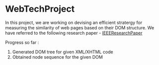 # WebTechProject

In this project, we are working on devising an efficient stratergy for measuring the similarity of web pages based on their DOM structure. We have referred to the following research paper - <a href= "http://ieeexplore.ieee.org/xpl/login.jsp?tp=&arnumber=5569792&url=http%3A%2F%2Fieeexplore.ieee.org%2Fxpls%2Fabs_all.jsp%3Farnumber%3D5569792">IEEEResearchPaper</a>

Progress so far : 
1. Generated DOM tree for given XML/XHTML code
2. Obtained node sequence for the given DOM
